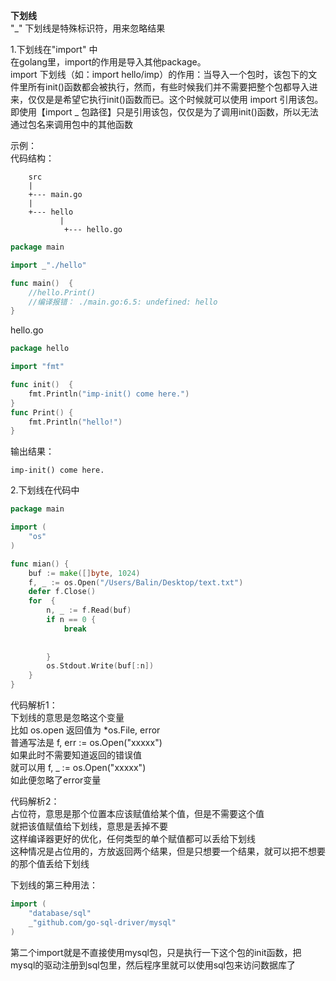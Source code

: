 **下划线**  
"_" 下划线是特殊标识符，用来忽略结果  

1.下划线在"import" 中  
在golang里，import的作用是导入其他package。  
import 下划线（如：import hello/imp）的作用：当导入一个包时，该包下的文件里所有init()函数都会被执行，然而，有些时候我们并不需要把整个包都导入进来，仅仅是是希望它执行init()函数而已。这个时候就可以使用 import 引用该包。即使用【import _ 包路径】只是引用该包，仅仅是为了调用init()函数，所以无法通过包名来调用包中的其他函数

示例：  
代码结构：  
```shell
    src 
    |
    +--- main.go            
    |
    +--- hello
           |
            +--- hello.go
```
```go
package main

import _"./hello"

func main()  {
    //hello.Print()
	//编译报错： ./main.go:6.5: undefined: hello
}
```
hello.go  
```go
package hello

import "fmt"

func init()  {
    fmt.Println("imp-init() come here.")
}
func Print() {
    fmt.Println("hello!")
}
```
输出结果：  
```shell
imp-init() come here.
```

2.下划线在代码中  
```go
package main

import (
	"os"
)

func mian() {
	buf := make([]byte, 1024)
	f, _ := os.Open("/Users/Balin/Desktop/text.txt")
	defer f.Close()
	for  {
        n, _ := f.Read(buf)
		if n == 0 {
			break
			
			
        }
		os.Stdout.Write(buf[:n])
	}
}
```
代码解析1：  
下划线的意思是忽略这个变量  
比如 os.open 返回值为 *os.File, error  
普通写法是 f, err := os.Open("xxxxx")  
如果此时不需要知道返回的错误值  
就可以用 f, _ := os.Open("xxxxx")  
如此便忽略了error变量  

代码解析2：  
占位符，意思是那个位置本应该赋值给某个值，但是不需要这个值  
就把该值赋值给下划线，意思是丢掉不要  
这样编译器更好的优化，任何类型的单个赋值都可以丢给下划线  
这种情况是占位用的，方放返回两个结果，但是只想要一个结果，就可以把不想要的那个值丢给下划线  

下划线的第三种用法：  
```go
import (
    "database/sql"
	_"github.com/go-sql-driver/mysql"
)
```  
第二个import就是不直接使用mysql包，只是执行一下这个包的init函数，把mysql的驱动注册到sql包里，然后程序里就可以使用sql包来访问数据库了  
